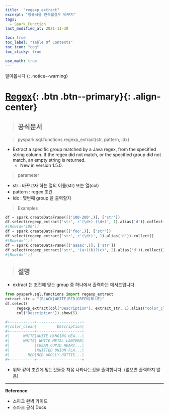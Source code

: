 ```yaml
---
title:  "regexp_extract"
excerpt: "정규식을 만족할경우 바꾸기"
tags:
  - Spark_Function
last_modified_at: 2021-11-30

toc: true
toc_label: "Table Of Contents"
toc_icon: "cog"
toc_sticky: true

use_math: true
---
```


알아봅시다
{: .notice--warning}

# [Regex](#link){: .btn .btn--primary}{: .align-center}

> ## 공식문서

> pyspark.sql.functions.regexp_extract(str, pattern, idx)

- Extract a specific group matched by a Java regex, from the specified string column. If the regex did not match, or the specified group did not match, an empty string is returned.
  - New in version 1.5.0.
  

> parameter

- str : 바꾸고자 하는 열의 이름(str) 또는 열(col)
- pattern : regex 조건
- Idx : 몇번째 group 을 출력할지

> Examples

```python
df = spark.createDataFrame([('100-200',)], ['str'])
df.select(regexp_extract('str', r'(\d+)-(\d+)', 1).alias('d')).collect()
#[Row(d='100')]
df = spark.createDataFrame([('foo',)], ['str'])
df.select(regexp_extract('str', r'(\d+)', 1).alias('d')).collect()
#[Row(d='')]
df = spark.createDataFrame([('aaaac',)], ['str'])
df.select(regexp_extract('str', '(a+)(b)?(c)', 2).alias('d')).collect()
#[Row(d='')]
```

> ## 설명

- extract 는 조건에 맞는 group 중 하나에서 출력하는 메서드입니다.

```python
from pyspark.sql.functions import regexp_extract
extract_str = "(BLACK|WHITE|RED|GREEN|BLUE)"
df.select(
     regexp_extract(col("Description"), extract_str, 1).alias("color_clean"),
     col("Description")).show(5)

#+-----------+--------------------+
#|color_clean|         Description|
#+-----------+--------------------+
#|      WHITE|WHITE HANGING HEA...|
#|      WHITE| WHITE METAL LANTERN|
#|           |CREAM CUPID HEART...|
#|           |KNITTED UNION FLA...|
#|        RED|RED WOOLLY HOTTIE...|
#+-----------+--------------------+
```

- 위와 같이 조건에 맞는것들중 처음 나타나는것을 출력합니다. (없으면 출력하지 않음)



---

**Reference**

- 스파크 완벽 가이드
- 스파크 공식 Docs

